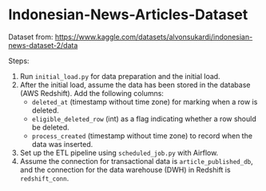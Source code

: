 # Indonesian-News-Articles-Dataset

Dataset from:
https://www.kaggle.com/datasets/alvonsukardi/indonesian-news-dataset-2/data

Steps:
1. Run `initial_load.py` for data preparation and the initial load.
2. After the initial load, assume the data has been stored in the database (AWS Redshift). Add the following columns:
    - `deleted_at` (timestamp without time zone) for marking when a row is deleted.
    - `eligible_deleted_row` (int) as a flag indicating whether a row should be deleted.
    - `process_created` (timestamp without time zone) to record when the data was inserted.
3. Set up the ETL pipeline using `scheduled_job.py` with Airflow.
4. Assume the connection for transactional data is `article_published_db`, and the connection for the data warehouse (DWH) in Redshift is `redshift_conn`.
